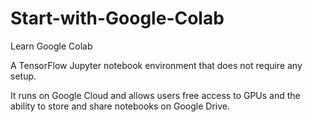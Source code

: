 # Start-with-Google-Colab
Learn Google Colab


A TensorFlow Jupyter notebook environment that does not require any setup.

It runs on Google Cloud and allows users free access to GPUs and the ability to store and share notebooks on Google Drive.
